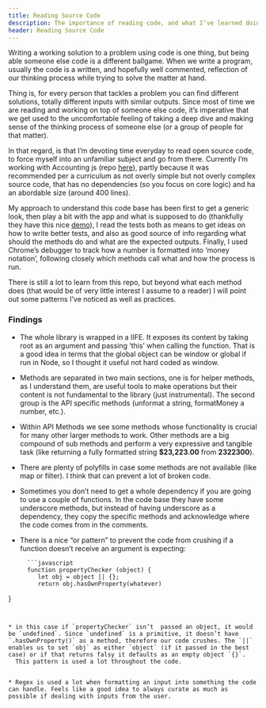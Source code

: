 ```yaml
---
title: Reading Source Code
description: The importance of reading code, and what I’ve learned doing so.
header: Reading Source Code
---
```


Writing a working solution to a problem using code is one thing, but being able someone else code is a different ballgame. When we write a program, usually the code is a written, and hopefully well commented, reflection of our thinking process while trying to solve the matter at hand.


Thing is, for every person that tackles a problem you can find different solutions, totally different inputs with similar outputs. Since most of time we are reading and working on top of someone else code, it’s imperative that we get used to the uncomfortable feeling of taking a deep dive and making sense of the thinking process of someone else (or a group of people for that matter).


In that regard, is that I’m devoting time everyday to read open source code, to force myself into an unfamiliar subject and go from there. Currently I’m working with Accounting js (repo [here](https://github.com/openexchangerates/accounting.js/)), partly because it was recommended per a curriculum as not overly simple but not overly complex source code, that has no dependencies (so you focus on core logic) and ha an abordable size (around 400 lines).


My approach to understand this code base has been first to get a generic look, then play a bit with the app and what is supposed to do (thankfully they have this nice [demo](http://openexchangerates.github.io/accounting.js/)), I read the tests both as means to get ideas on how to write better tests, and also as good source of info regarding what should the methods do and what are the expected outputs. Finally, I used Chrome’s debugger to track how a number is formatted into ‘money notation’, following closely which methods call what and how the process is run.


There is still a lot to learn from this repo, but beyond what each method does (that would be of very little interest I assume to a reader) I will point out some patterns I’ve noticed as well as practices.


### Findings


* The whole library is wrapped in a IIFE. It exposes its content by taking root as an argument and passing ‘this’ when calling the function. That is a good idea in terms that the global object can be window or global if run in Node, so I thought it useful not hard coded as window.


* Methods are separated in two main sections, one is for helper methods, as I understand them, are useful tools to make operations but their content is not fundamental to the library (just instrumental). The second group is the API specific methods (unformat a string, formatMoney a number, etc.).


* Within API Methods we see some methods whose functionality is crucial for many other larger methods to work. Other methods are a big compound of sub methods and perform a very expressive and tangible task (like returning a fully formatted string **$23,223.00** from **2322300**).


* There are plenty  of polyfills in case some methods are not available (like map or filter). I think that can prevent a lot of broken code.


* Sometimes you don’t need to get a whole dependency if you are going to use a couple of functions. In the code base they have some underscore methods, but instead of having underscore as a dependency, they copy the specific methods and acknowledge where the code comes from in the comments.


* There is a nice “or pattern” to prevent the code from crushing if a function doesn’t receive an argument is expecting:

		```javascript
		function propertyChecker (object) {
		   let obj = object || {};
		   return obj.hasOwnProperty(whatever)
}
```


* in this case if `propertyChecker` isn’t  passed an object, it would be `undefined`. Since `undefined` is a primitive, it doesn’t have `.hasOwnProperty()` as a method, therefore our code crushes. The `||` enables us to set `obj` as either `object` (if it passed in the best case) or if that returns falsy it defaults as an empty object `{}`.
  This pattern is used a lot throughout the code.


* Regex is used a lot when formatting an input into something the code can handle. Feels like a good idea to always curate as much as possible if dealing with inputs from the user.
